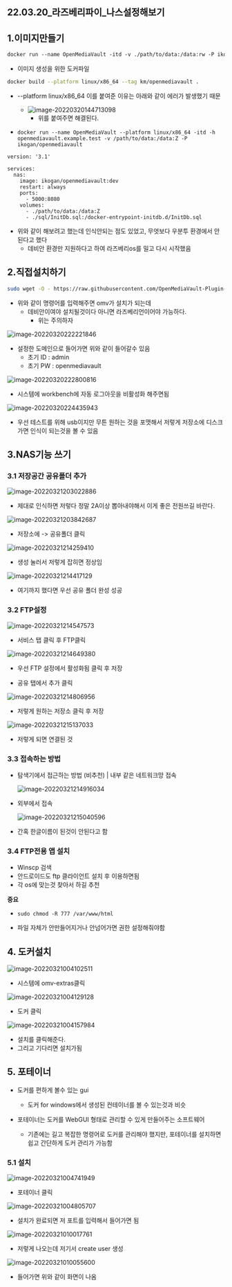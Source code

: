 ## 22.03.20_라즈베리파이_나스설정해보기

## 1.이미지만들기

```dockerfile
docker run --name OpenMediaVault -itd -v ./path/to/data:/data:rw -P ikogan/openmediavault:dev
```

- 이미지 생성을 위한 도커파일

```sh
docker build --platform linux/x86_64 --tag km/openmediavault .
```

- --platform linux/x86_64 이를 붙여준 이유는 아래와 같이 에러가 발생했기 때문

  - ![image-20220320144713098](22.03.20_라즈베리파이_나스설정해보기.assets/image-20220320144713098.png)
    - 위를 붙여주면 해결된다.

- ```
  docker run --name OpenMediaVault --platform linux/x86_64 -itd -h openmediavault.example.test -v /path/to/data:/data:Z -P ikogan/openmediavault
  ```

```
version: '3.1'

services:
  nas:
    image: ikogan/openmediavault:dev
    restart: always
    ports:
      - 5000:8080                 
    volumes:
      - ./path/to/data:/data:Z
      - ./sql/InitDb.sql:/docker-entrypoint-initdb.d/InitDb.sql
```

- 위와 같이 해보려고 했는데 인식안되는 점도 있었고, 무엇보다 우분투 환경에서 안된다고 했다
  - 데비안 환경만 지원하다고 하여 라즈베리os를 밀고 다시 시작했음

## 2.직접설치하기

```sh
sudo wget -O - https://raw.githubusercontent.com/OpenMediaVault-Plugin-Developers/installScript/master/install | sudo bash
```

- 위와 같이 명령어를 입력해주면 omv가 설치가 되는데
  - 데비안이여야 설치될것이다 아니면 라즈베리언이어야 가능하다.
    - 위는 주의하자



![image-20220320222221846](22.03.20_라즈베리파이_나스설정해보기.assets/image-20220320222221846.png)

- 설정한 도메인으로 들어가면 위와 같이 들어갈수 있음 
  - 초기 ID :	admin
  - 초기 PW : openmediavault

![image-20220320222800816](22.03.20_라즈베리파이_나스설정해보기.assets/image-20220320222800816.png)

- 시스템에 workbench에 자동 로그아웃을 비활성화 해주면됨

![image-20220320224435943](22.03.20_라즈베리파이_나스설정해보기.assets/image-20220320224435943.png)

- 우선 테스트를 위해 usb이지만 무튼 원하는 것을 포맷해서 저렇게 저장소에 디스크 가면 인식이 되는것을 볼 수 있음

## 3.NAS기능 쓰기

### 3.1 저장공간 공유폴더 추가

![image-20220321203022886](22.03.20_라즈베리파이_나스설정해보기.assets/image-20220321203022886.png)

- 제대로 인식하면 저렇다 정말 2A이상 뽑아내야해서 이게 좋은 전원쓰길 바란다.

![image-20220321203842687](22.03.20_라즈베리파이_나스설정해보기.assets/image-20220321203842687.png)

- 저장소에 -> 공유폴더 클릭

![image-20220321214259410](22.03.20_라즈베리파이_나스설정해보기.assets/image-20220321214259410.png)

- 생성 눌러서 저렇게 잡히면 정상임

![image-20220321214417129](22.03.20_라즈베리파이_나스설정해보기.assets/image-20220321214417129.png)

- 여기까지 했다면 우선 공유 폴더 완성 성공

### 3.2 FTP설정

![image-20220321214547573](22.03.20_라즈베리파이_나스설정해보기.assets/image-20220321214547573.png)

- 서비스 탭 클릭 후 FTP클릭

![image-20220321214649380](22.03.20_라즈베리파이_나스설정해보기.assets/image-20220321214649380.png)

- 우선 FTP 설정에서 활성화됨 클릭 후 저장

- 공유 탭에서 추가 클릭

![image-20220321214806956](22.03.20_라즈베리파이_나스설정해보기.assets/image-20220321214806956.png)

- 저렇게 원하는 저장소 클릭 후 저장

![image-20220321215137033](22.03.20_라즈베리파이_나스설정해보기.assets/image-20220321215137033.png)

- 저렇게 되면 연결된 것

### 3.3 접속하는 방법 

- 탐색기에서 접근하는 방법 (비추천) | 내부 같은 네트워크망 접속

  ![image-20220321214916034](22.03.20_라즈베리파이_나스설정해보기.assets/image-20220321214916034.png)

- 외부에서 접속

  ![image-20220321215040596](22.03.20_라즈베리파이_나스설정해보기.assets/image-20220321215040596.png)

- 간혹 한글이름이 된것이 안된다고 함

### 3.4 FTP전용 앱 설치

- Winscp 검색
- 안드로이드도 ftp 클라이언트 설치 후 이용하면됨
- 각 os에 맞는것 찾아서 하길 추천

**중요**

- `sudo chmod -R 777 /var/www/html `

- 파일 자체가 안만들어지거나 안넘어가면 권한 설정해줘야함

## 4. 도커설치



![image-20220321004102511](22.03.20_라즈베리파이_나스설정해보기.assets/image-20220321004102511.png)

- 시스템에 omv-extras클릭

![image-20220321004129128](22.03.20_라즈베리파이_나스설정해보기.assets/image-20220321004129128.png)

- 도커 클릭

![image-20220321004157984](22.03.20_라즈베리파이_나스설정해보기.assets/image-20220321004157984.png)

- 설치를 클릭해준다.
- 그리고 기다리면 설치가됨

## 5. 포테이너

- 도커를 편하게 볼수 있는 gui 
  - 도커 for windows에서 생성된 컨테이너를 볼 수 있는것과 비슷

- 포테이너는 도커를 WebGUI 형태로 관리할 수 있게 만들어주는 소프트웨어
  - 기존에는 길고 복잡한 명령어로 도커를 관리해야 했지만, 포테이너를 설치하면 쉽고 간단하게 도커 관리가 가능함

### 5.1 설치 

![image-20220321004741949](22.03.20_라즈베리파이_나스설정해보기.assets/image-20220321004741949.png)

 

- 포테이너 클릭

![image-20220321004805707](22.03.20_라즈베리파이_나스설정해보기.assets/image-20220321004805707.png)

- 설치가 완료되면 저 포트를 입력해서 들어가면 됨

![image-20220321010017761](22.03.20_라즈베리파이_나스설정해보기.assets/image-20220321010017761-7792018.png)

- 저렇게 나오는데 저기서 create user 생성

![image-20220321010055600](22.03.20_라즈베리파이_나스설정해보기.assets/image-20220321010055600.png)

- 들어가면 위와 같이 화면이 나옴
